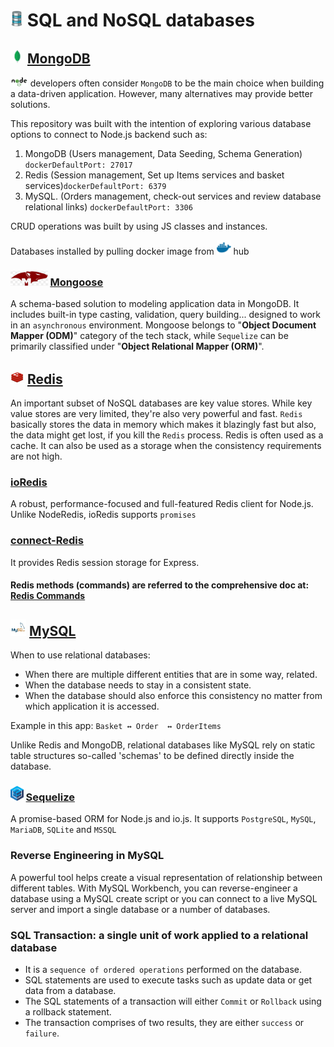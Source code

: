 # <img src="./img/database.png" width="20" height="25"> SQL and NoSQL databases 

## <img src="./img/Mongo.jfif" height="22"> [MongoDB](https://www.mongodb.com/)


<img src="./img/Node.png" height="15"> developers often consider `MongoDB` to be the main choice when building a data-driven application. However, many alternatives may provide better solutions.

This repository was built with the intention of exploring various database options to connect to Node.js backend such as:

1. MongoDB  (Users management, Data Seeding, Schema Generation) `dockerDefaultPort: 27017`
2. Redis    (Session management, Set up Items services and basket services)`dockerDefaultPort: 6379`  
3. MySQL.   (Orders management, check-out services and review database relational links) `dockerDefaultPort: 3306`

CRUD operations was built by using JS classes and instances. 

Databases installed by pulling docker image from <img src="./img/docker.png" height="23"> hub 

###  <img src="./img/Mongoose.png" height="24"> [Mongoose](https://mongoosejs.com/) 
A schema-based solution to modeling application data in MongoDB. It includes built-in type casting, validation, query building...  designed to work in an `asynchronous` environment. 
Mongoose belongs to "**Object Document Mapper (ODM)**" category of the tech stack, while `Sequelize` can be primarily classified under "**Object Relational Mapper (ORM)**".

## <img src="./img/Redis.jpg" height="22"> [Redis](https://redis.io/)

An important subset of NoSQL databases are key value stores. While key value stores are very limited, they're also very powerful and fast. `Redis` basically stores the data in memory which makes it blazingly fast but also, the data might get lost, if you kill the `Redis` process. 
Redis is often used as a cache. It can also be used as a storage when the consistency requirements are not high.

### [ioRedis](https://www.npmjs.com/package/ioredis)
A robust, performance-focused and full-featured Redis client for Node.js.
Unlike NodeRedis, ioRedis supports `promises`

### [connect-Redis](https://www.npmjs.com/package/connect-redis)
It provides Redis session storage for Express.

#### Redis methods (commands) are referred to the comprehensive doc at: [Redis Commands](https://redis.io/commands)


## <img src="./img/MySQL.jfif" height="26"> [MySQL](https://www.mysql.com/)
When to use relational databases:
* When there are multiple different entities that are in some way, related.
* When the database needs to stay in a consistent state.
* When the database should also enforce this consistency no matter from which application it is accessed. 

Example in this app: `Basket ↔ Order  ↔ OrderItems`

Unlike Redis and MongoDB, relational databases like MySQL rely on static table structures so-called 'schemas' to be defined directly inside the database.

###  <img src="./img/Sequelize.png" height="24"> [Sequelize](https://sequelize.org/)
 A promise-based ORM for Node.js and io.js. It supports `PostgreSQL`, `MySQL`, `MariaDB`, `SQLite` and `MSSQL`

### Reverse Engineering in MySQL
A powerful tool helps create a visual representation of relationship between different tables. With MySQL Workbench, you can reverse-engineer a database using a MySQL create script or you can connect to a live MySQL server and import a single database or a number of databases.

### SQL Transaction: a single unit of work applied to a  relational database

* It is a `sequence of ordered operations` performed on the database.
* SQL statements are used to execute tasks such as update data or get data from a database.
* The SQL statements of a transaction will either `Commit` or `Rollback` using a rollback statement.
* The transaction comprises of two results, they are either `success` or `failure`.